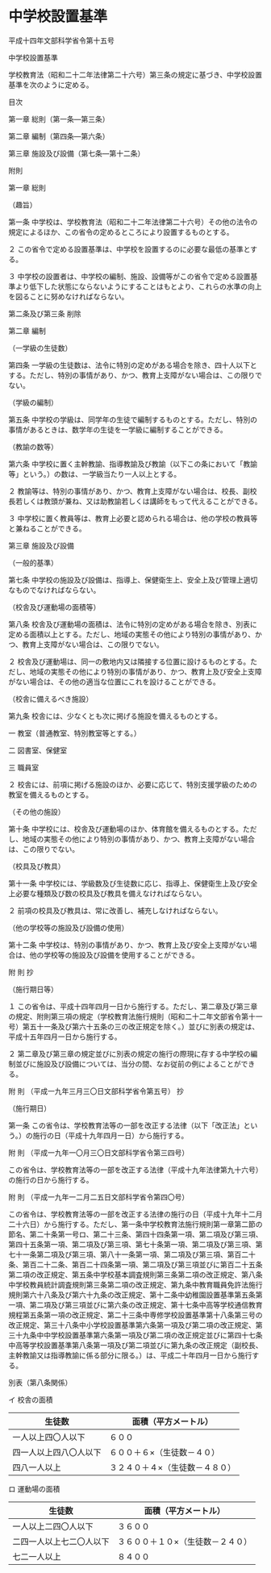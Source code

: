 # 中学校設置基準

平成十四年文部科学省令第十五号

中学校設置基準

学校教育法（昭和二十二年法律第二十六号）第三条の規定に基づき、中学校設置基準を次のように定める。

目次

第一章 総則（第一条―第三条）

第二章 編制（第四条―第六条）

第三章 施設及び設備（第七条―第十二条）

附則

第一章 総則

（趣旨）

第一条 中学校は、学校教育法（昭和二十二年法律第二十六号）その他の法令の規定によるほか、この省令の定めるところにより設置するものとする。

２ この省令で定める設置基準は、中学校を設置するのに必要な最低の基準とする。

３ 中学校の設置者は、中学校の編制、施設、設備等がこの省令で定める設置基準より低下した状態にならないようにすることはもとより、これらの水準の向上を図ることに努めなければならない。

第二条及び第三条 削除

第二章 編制

（一学級の生徒数）

第四条 一学級の生徒数は、法令に特別の定めがある場合を除き、四十人以下とする。ただし、特別の事情があり、かつ、教育上支障がない場合は、この限りでない。

（学級の編制）

第五条 中学校の学級は、同学年の生徒で編制するものとする。ただし、特別の事情があるときは、数学年の生徒を一学級に編制することができる。

（教諭の数等）

第六条 中学校に置く主幹教諭、指導教諭及び教諭（以下この条において「教諭等」という。）の数は、一学級当たり一人以上とする。

２ 教諭等は、特別の事情があり、かつ、教育上支障がない場合は、校長、副校長若しくは教頭が兼ね、又は助教諭若しくは講師をもって代えることができる。

３ 中学校に置く教員等は、教育上必要と認められる場合は、他の学校の教員等と兼ねることができる。

第三章 施設及び設備

（一般的基準）

第七条 中学校の施設及び設備は、指導上、保健衛生上、安全上及び管理上適切なものでなければならない。

（校舎及び運動場の面積等）

第八条 校舎及び運動場の面積は、法令に特別の定めがある場合を除き、別表に定める面積以上とする。ただし、地域の実態その他により特別の事情があり、かつ、教育上支障がない場合は、この限りでない。

２ 校舎及び運動場は、同一の敷地内又は隣接する位置に設けるものとする。ただし、地域の実態その他により特別の事情があり、かつ、教育上及び安全上支障がない場合は、その他の適当な位置にこれを設けることができる。

（校舎に備えるべき施設）

第九条 校舎には、少なくとも次に掲げる施設を備えるものとする。

一 教室（普通教室、特別教室等とする。）

二 図書室、保健室

三 職員室

２ 校舎には、前項に掲げる施設のほか、必要に応じて、特別支援学級のための教室を備えるものとする。

（その他の施設）

第十条 中学校には、校舎及び運動場のほか、体育館を備えるものとする。ただし、地域の実態その他により特別の事情があり、かつ、教育上支障がない場合は、この限りでない。

（校具及び教具）

第十一条 中学校には、学級数及び生徒数に応じ、指導上、保健衛生上及び安全上必要な種類及び数の校具及び教具を備えなければならない。

２ 前項の校具及び教具は、常に改善し、補充しなければならない。

（他の学校等の施設及び設備の使用）

第十二条 中学校は、特別の事情があり、かつ、教育上及び安全上支障がない場合は、他の学校等の施設及び設備を使用することができる。

附 則 抄

（施行期日等）

１ この省令は、平成十四年四月一日から施行する。ただし、第二章及び第三章の規定、附則第三項の規定（学校教育法施行規則（昭和二十二年文部省令第十一号）第五十一条及び第六十五条の三の改正規定を除く。）並びに別表の規定は、平成十五年四月一日から施行する。

２ 第二章及び第三章の規定並びに別表の規定の施行の際現に存する中学校の編制並びに施設及び設備については、当分の間、なお従前の例によることができる。

附 則 （平成一九年三月三〇日文部科学省令第五号） 抄

（施行期日）

第一条 この省令は、学校教育法等の一部を改正する法律（以下「改正法」という。）の施行の日（平成十九年四月一日）から施行する。

附 則 （平成一九年一〇月三〇日文部科学省令第三四号）

この省令は、学校教育法等の一部を改正する法律（平成十九年法律第九十六号）の施行の日から施行する。

附 則 （平成一九年一二月二五日文部科学省令第四〇号）

この省令は、学校教育法等の一部を改正する法律の施行の日（平成十九年十二月二十六日）から施行する。ただし、第一条中学校教育法施行規則第一章第二節の節名、第二十条第一号ロ、第二十三条、第四十四条第一項、第二項及び第三項、第四十五条第一項、第二項及び第三項、第七十条第一項、第二項及び第三項、第七十一条第二項及び第三項、第八十一条第一項、第二項及び第三項、第百二十条、第百二十二条、第百二十四条第一項、第二項及び第三項並びに第百二十五条第二項の改正規定、第五条中学校基本調査規則第三条第二項の改正規定、第八条中学校教員統計調査規則第三条第二項の改正規定、第九条中教育職員免許法施行規則第六十八条及び第六十九条の改正規定、第十二条中幼稚園設置基準第五条第一項、第二項及び第三項並びに第六条の改正規定、第十七条中高等学校通信教育規程第五条第一項の改正規定、第二十三条中専修学校設置基準第十八条第三号の改正規定、第三十八条中小学校設置基準第六条第一項及び第二項の改正規定、第三十九条中中学校設置基準第六条第一項及び第二項の改正規定並びに第四十七条中高等学校設置基準第八条第一項及び第二項並びに第九条の改正規定（副校長、主幹教諭又は指導教諭に係る部分に限る。）は、平成二十年四月一日から施行する。

別表（第八条関係）

イ 校舎の面積

生徒数 | 面積（平方メートル）  
---|---  
一人以上四〇人以下 | ６００  
四一人以上四八〇人以下 | ６００＋６×（生徒数－４０）  
四八一人以上 | ３２４０＋４×（生徒数－４８０）  
  
ロ 運動場の面積

生徒数 | 面積（平方メートル）  
---|---  
一人以上二四〇人以下 | ３６００  
二四一人以上七二〇人以下 | ３６００＋１０×（生徒数－２４０）  
七二一人以上 | ８４００
